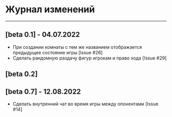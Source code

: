 # Журнал изменений
___

## [beta 0.1] - 04.07.2022
* При создании комнаты с тем же названием отображается предыдущее состояние игры [Issue #26] 
* Сделать рандомную раздачу фигур игрокам и право хода [Issue #29]

## [beta 0.2]

## [beta 0.7] - 12.08.2022
* Сделать внутренний чат во время игры между опонентами [Issue #14]